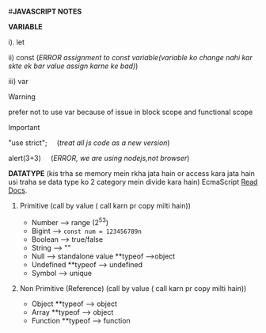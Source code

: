 #**JAVASCRIPT NOTES**

**VARIABLE**

i). let

ii) const           (*ERROR assignment to const variable(variable ko change nahi kar skte ek bar value assign karne ke bad)*)

iii) var
> [!WARNING]
> prefer not to use var because of issue in block scope and functional scope

>[!IMPORTANT]
>
>"use strict"; &nbsp; &nbsp;    (*treat all js code as a new version*)
>
> alert(3+3)   &nbsp; &nbsp;     (*ERROR, we are using nodejs,not browser*)


**DATATYPE**   (kis trha se memory mein rkha jata hain or access kara jata hain usi traha se data type ko 2 category mein divide kara hain)
EcmaScript [Read Docs](https://ecma-international.org/publications-and-standards/standards/ecma-262/).
1. Primitive  (call by value ( call karn pr copy milti hain))
     - Number       --> range (2<sup>53</sup>)
     - Bigint      --> ```const num = 123456789n```
     - Boolean     --> true/false
     - String      --> ""
     - Null        --> standalone value       **typeof -->object
     - Undefined                              **typeof --> undefined
     - Symbol      --> unique

1. Non Primitive (Reference)  (call by value ( call karn pr copy milti hain))
     - Object       **typeof --> object
     - Array        **typeof --> object
     - Function     **typeof --> function
  




